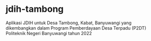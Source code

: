 # jdih-tambong
 Aplikasi JDIH untuk Desa Tambong, Kabat, Banyuwangi yang dikembangkan dalam Program Pemberdayaan Desa Terpadu (P2DT) Politeknik Negeri Banyuwangi tahun 2022
